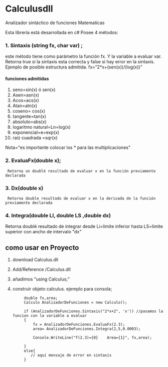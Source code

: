 # Calculusdll
Analizador sintáctico de funciones Matematicas

Esta librería está desarrollada en c#
Posee 4 métodos:

### 1. Sintaxis (string fx, char var) ;
este método tiene como parámetro  la función fx. Y la variable a evaluar var. Retorna  true si la sintaxis esta correcta y false si hay error en la sintaxis.
     Ejemplo de posible estructura admitida.
fx=”2*x+(sen(x))/(log(x))”

#### funciones admitidas
1. seno=sin(x)  ó sen(x) 
2. Asen=asn(x)
3. Acos=acs(x)
4. Atan=atn(x)
5. coseno= cos(x)
6. tangente=tan(x)
7. absoluto=abs(x)
8. logaritmo natural=Ln=log(x)
9. exponencial=e=exp(x)
10. raíz cuadrada =sqr(x)

Nota="es importante colocar los * para las multiplicaciones"


### 2. EvaluaFx(double x);
     Retorna un doublé resultado de evaluar x en la función previamente declarada
     
### 3. Dx(double x)
     Retorna double resultado de evaluar x en la derivada de la función previamente declarada
     
### 4. Integra(double LI, double LS ,double dx)
Retorna doublé resultado de integrar desde Li=limite inferior hasta LS=limite superior con ancho de intervalo "dx"


## como usar en Proyecto


1. download Calculus.dll
2. Add/Reference /Calculus.dll        
3. añadimos "using Calculus;" 
4. construir objeto calculus. ejemplo para consola;


            double fx,area;
            Calculo AnalizadorDeFunciones = new Calculo();

            if (AnalizadorDeFunciones.Sintaxis("2*x+2", 'x')) //pasamos la funcion con la variable a evaluar
            {
                fx = AnalizadorDeFunciones.EvaluaFx(2.3); 
                area= AnalizadorDeFunciones.Integra(2,5,0.0003);
                        
                Console.WriteLine("f(2.3)={0}    Area={1}", fx,area);
                
            }
            else{
               // aquí mensaje de error en sintaxis
            }
